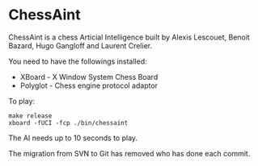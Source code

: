 # ChessAint

ChessAint is a chess Articial Intelligence built by Alexis Lescouet, Benoit Bazard, Hugo Gangloff and Laurent Crelier.

You need to have the followings installed:

* XBoard - X Window System Chess Board
* Polyglot - Chess engine protocol adaptor

To play:
~~~
make release
xboard -fUCI -fcp ./bin/chessaint
~~~

The AI needs up to 10 seconds to play.

The migration from SVN to Git has removed who has done each commit.
